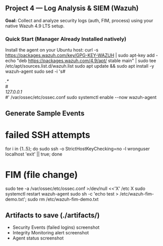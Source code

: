 ## Project 4 — Log Analysis & SIEM (Wazuh)

**Goal:** Collect and analyze security logs (auth, FIM, process) using your native Wazuh 4.9 LTS setup.

### Quick Start (Manager Already Installed natively)

Install the agent on your Ubuntu host:
curl -s https://packages.wazuh.com/key/GPG-KEY-WAZUH | sudo apt-key add -
echo "deb https://packages.wazuh.com/4.9/apt/ stable main" | sudo tee /etc/apt/sources.list.d/wazuh.list
sudo apt update && sudo apt install -y wazuh-agent
sudo sed -i 's#<address>.*</address>#<address>127.0.0.1</address>#' /var/ossec/etc/ossec.conf
sudo systemctl enable --now wazuh-agent

## Generate Sample Events
# failed SSH attempts
for i in {1..5}; do sudo ssh -o StrictHostKeyChecking=no -l wronguser localhost 'exit' || true; done
# FIM (file change)
sudo tee -a /var/ossec/etc/ossec.conf >/dev/null <<'X'
<syscheck><directories check_all="yes">/etc</directories></syscheck>
X
sudo systemctl restart wazuh-agent
sudo sh -c 'echo test > /etc/wazuh-fim-demo.txt'; sudo rm /etc/wazuh-fim-demo.txt

## Artifacts to save (./artifacts/)
- Security Events (failed logins) screenshot
- Integrity Monitoring alert screenshot
- Agent status screenshot
